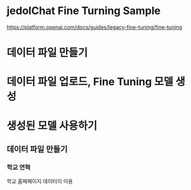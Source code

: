 # jedolChat Fine Turning Sample
https://platform.openai.com/docs/guides/legacy-fine-tuning/fine-tuning
# 데이터 파일 만들기 
# 데이터 파일 업로드, Fine Tuning 모델 생성 
# 생성된  모델 사용하기

## 데이터 파일 만들기 
  ### 학교 연혁 
  학교 홈페페이지 데이터이 이용 
  

